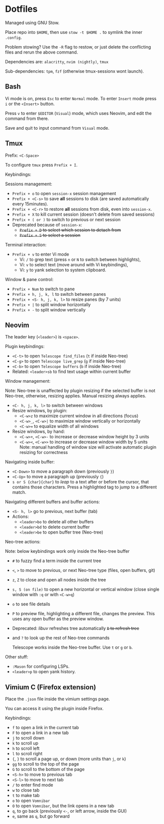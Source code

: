 # Dotfiles

Managed using GNU Stow.

Place repo into `$HOME`, then use `stow -t $HOME .` to symlink the inner `.config`.

Problem stowing? Use the `-R` flag to restow, or just delete the conflicting files and rerun the above command.

Dependencies are: `alacritty`, `nvim (nightly)`, `tmux`

Sub-dependencies: `tpm`, `fzf` (otherwise tmux-sessionx wont launch).

## Bash

Vi mode is on, press `Esc` to enter `Normal` mode. To enter `Insert` mode press `i` or the `<Insert>` button.

Press `v` to enter `$EDITOR` (`Visual`) mode, which uses Neovim, and edit the command from there.

Save and quit to input command from `Visual` mode.

## Tmux

Prefix: `<C-Space>`

To configure `tmux` press `Prefix + I`.

Keybindings:

Sessions management:

- `Prefix + o` to open `session-x` session management
- `Prefix + <C-s>` to save **all** sessions to disk (are saved automatically every 15minutes).
- `Prefix + <C-r>` to restore **all** sessions from disk, even into `session-x`.
- `Prefix + X` to kill current session (doesn't delete from saved sessions)
- `Prefix + ( or )` to switch to previous or next session
- Deprecated because of `session-x`:
    - ~~`Prefix + D` to select which session to detach from~~
    - ~~`Prefix + S` to select a session~~

Terminal interaction:

- `Prefix + v` to enter Vi mode
    - Vi: `/` to grep text (press `n` or `N` to switch between highlights),
    - Vi: `v` to select text (move around with Vi keybindings),
    - Vi: `y` to yank selection to system clipboard.

Window & pane control:

- `Prefix + Num` to switch to pane
- `Prefix + h, j, k, l` to switch between panes
- `Prefix + <S- h, j, k, l>` to resize panes (by 7 units)
- `Prefix + |` to split window horizontally
- `Prefix + -` to split window vertically

## Neovim

The leader key (`<leader>`) is `<space>`.

Plugin keybindings:

- `<C-t>` to open `Telescope find_files` (`t` if inside Neo-tree)
- `<C-g>` to open `Telescope live_grep` (`g` if inside Neo-tree)
- `<C-b>` to open `Telescope buffers` (`b` if inside Neo-tree)
- Related: `<leader>sb` to find text usage within current buffer

Window management:

Note: Neo-tree is unaffected by plugin resizing if the selected buffer is not Neo-tree, otherwise, resizing applies. Manual resizing always applies.

- `<C- h, j, k, l>` to switch between windows
- Resize windows, by plugin:
    - `<C-w>z` to maximize current window in all directions (focus)
    - `<C-w>_`, `<C-w>|` to maximize window vertically or horizontally
    - `<C-w>=` to equalize width of all windows
- Resize windows, by hand:
    - `<C-w>+`, `<C-w>-` to increase or decrease window height by 3 units
    - `<C-w><`, `<C-w>>` to increase or decrease window width by 5 units
      Note: manual handling of window size will activate automatic plugin resizing for correctness

Navigating inside buffer:

- `<C-Down>` to move a paragraph down (previously `}`)
- `<C-Up>` to move a paragraph up (previously `{`)
- `s or S {char}{char}` to _leap_ to a text after or before the cursor, that contains those characters. Press a highlighted tag to jump to a different match.

Navigating different buffers and buffer actions:

- `<S- h, l>` go to previous, next buffer (tab)
- Actions:
    - `<leader>bo` to delete all other buffers
    - `<leader>bd` to delete current buffer
    - `<leader>be` to open buffer tree (Neo-tree)

Neo-tree actions:

Note: below keybindings work only inside the Neo-tree buffer

- `#` to fuzzy find a term inside the current tree
- `<`, `>` to move to previous, or next Neo-tree type (files, open buffers, git)
- `z`, `Z` to close and open all nodes inside the tree
- `s, S (on file)` to open a new horizontal or vertical window (close single window with `:q` or with `<C-w>q`)
- `o` to see file details
- `P` to preview file, highlighting a different file, changes the preview. This uses any open buffer as the preview window.
- Deprecated: _libuv_ refreshes tree automatically ~~`R` to refresh tree~~
- and `?` to look up the rest of Neo-tree commands

    Telescope works inside the Neo-tree buffer. Use `t` or `g` or `b`.

Other stuff:

- `:Mason` for configuring LSPs.
- `<leader>p` to open yank history.

## Vimium C (Firefox extension)

Place the `.json` file inside the vimium settings page.

You can access it using the plugin inside Firefox.

Keybindings:

- `f` to open a link in the current tab
- `F` to open a link in a new tab
- `j` to scroll down
- `k` to scroll up
- `h` to scroll left
- `l` to scroll right
- `{`, `}` to scroll a page up, or down (more units than `j`, or `k`)
- `gg` to scroll to the top of the page
- `G` to scroll to the bottom of the page
- `<S-h>` to move to previous tab
- `<S-l>` to move to next tab
- `/` to enter find mode
- `w` to close tab
- `t` to make tab
- `o` to open `Vomnibar`
- `O` to open `Vomnibar`, but the link opens in a new tab
- `q`, to go back (previously `<-`, or left arrow, inside the GUI)
- `e`, same as `q`, but go forward
